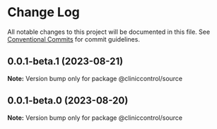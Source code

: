 # Change Log

All notable changes to this project will be documented in this file.
See [Conventional Commits](https://conventionalcommits.org) for commit guidelines.

## 0.0.1-beta.1 (2023-08-21)

**Note:** Version bump only for package @cliniccontrol/source

## 0.0.1-beta.0 (2023-08-20)

**Note:** Version bump only for package @cliniccontrol/source
